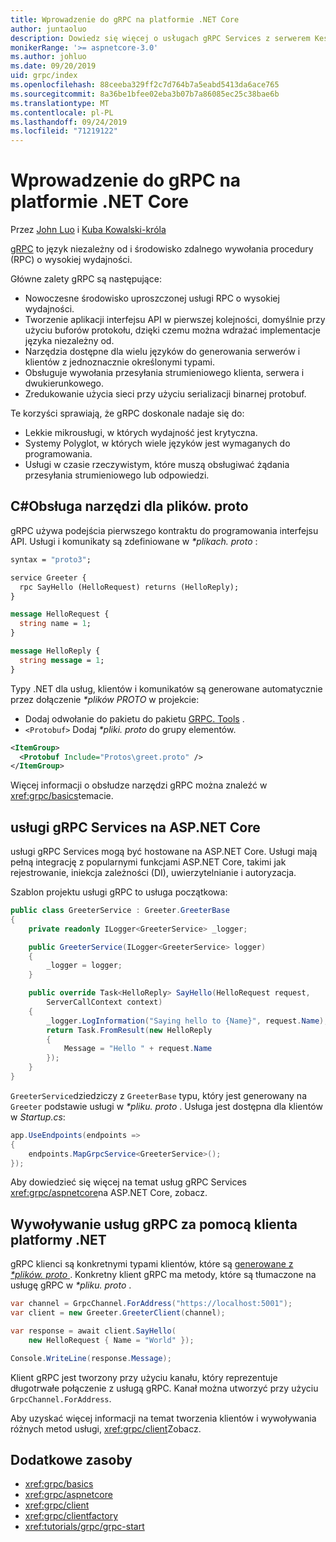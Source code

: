 ```yaml
---
title: Wprowadzenie do gRPC na platformie .NET Core
author: juntaoluo
description: Dowiedz się więcej o usługach gRPC Services z serwerem Kestrel i stosem ASP.NET Core.
monikerRange: '>= aspnetcore-3.0'
ms.author: johluo
ms.date: 09/20/2019
uid: grpc/index
ms.openlocfilehash: 88ceeba329ff2c7d764b7a5eabd5413da6ace765
ms.sourcegitcommit: 8a36be1bfee02eba3b07b7a86085ec25c38bae6b
ms.translationtype: MT
ms.contentlocale: pl-PL
ms.lasthandoff: 09/24/2019
ms.locfileid: "71219122"
---
```

# <a name="introduction-to-grpc-on-net-core"></a>Wprowadzenie do gRPC na platformie .NET Core

Przez [John Luo](https://github.com/juntaoluo) i [Kuba Kowalski-króla](https://twitter.com/jamesnk)

[gRPC](https://grpc.io/docs/guides/) to język niezależny od i środowisko zdalnego wywołania procedury (RPC) o wysokiej wydajności.

Główne zalety gRPC są następujące:
* Nowoczesne środowisko uproszczonej usługi RPC o wysokiej wydajności.
* Tworzenie aplikacji interfejsu API w pierwszej kolejności, domyślnie przy użyciu buforów protokołu, dzięki czemu można wdrażać implementacje języka niezależny od.
* Narzędzia dostępne dla wielu języków do generowania serwerów i klientów z jednoznacznie określonymi typami.
* Obsługuje wywołania przesyłania strumieniowego klienta, serwera i dwukierunkowego.
* Zredukowanie użycia sieci przy użyciu serializacji binarnej protobuf.

Te korzyści sprawiają, że gRPC doskonale nadaje się do:
* Lekkie mikrousługi, w których wydajność jest krytyczna.
* Systemy Polyglot, w których wiele języków jest wymaganych do programowania.
* Usługi w czasie rzeczywistym, które muszą obsługiwać żądania przesyłania strumieniowego lub odpowiedzi.

## <a name="c-tooling-support-for-proto-files"></a>C#Obsługa narzędzi dla plików. proto

gRPC używa podejścia pierwszego kontraktu do programowania interfejsu API. Usługi i komunikaty są zdefiniowane w  *\*plikach. proto* :

```protobuf
syntax = "proto3";

service Greeter {
  rpc SayHello (HelloRequest) returns (HelloReply);
}

message HelloRequest {
  string name = 1;
}

message HelloReply {
  string message = 1;
}
```

Typy .NET dla usług, klientów i komunikatów są generowane automatycznie przez dołączenie  *\*plików PROTO* w projekcie:

* Dodaj odwołanie do pakietu do pakietu [GRPC. Tools](https://www.nuget.org/packages/Grpc.Tools/) .
* `<Protobuf>` Dodaj  *\*pliki. proto* do grupy elementów.

```xml
<ItemGroup>
  <Protobuf Include="Protos\greet.proto" />
</ItemGroup>
```

Więcej informacji o obsłudze narzędzi gRPC można znaleźć w <xref:grpc/basics>temacie.

## <a name="grpc-services-on-aspnet-core"></a>usługi gRPC Services na ASP.NET Core

usługi gRPC Services mogą być hostowane na ASP.NET Core. Usługi mają pełną integrację z popularnymi funkcjami ASP.NET Core, takimi jak rejestrowanie, iniekcja zależności (DI), uwierzytelnianie i autoryzacja.

Szablon projektu usługi gRPC to usługa początkowa:

```csharp
public class GreeterService : Greeter.GreeterBase
{
    private readonly ILogger<GreeterService> _logger;

    public GreeterService(ILogger<GreeterService> logger)
    {
        _logger = logger;
    }

    public override Task<HelloReply> SayHello(HelloRequest request,
        ServerCallContext context)
    {
        _logger.LogInformation("Saying hello to {Name}", request.Name);
        return Task.FromResult(new HelloReply 
        {
            Message = "Hello " + request.Name
        });
    }
}
```

`GreeterService`dziedziczy z `GreeterBase` typu, który jest generowany na `Greeter` podstawie usługi w  *\*pliku. proto* . Usługa jest dostępna dla klientów w *Startup.cs*:

```csharp
app.UseEndpoints(endpoints =>
{
    endpoints.MapGrpcService<GreeterService>();
});
```

Aby dowiedzieć się więcej na temat usług gRPC Services <xref:grpc/aspnetcore>na ASP.NET Core, zobacz.

## <a name="call-grpc-services-with-a-net-client"></a>Wywoływanie usług gRPC za pomocą klienta platformy .NET

gRPC klienci są konkretnymi typami klientów, które są [generowane z  *\*plików. proto* ](xref:grpc/basics#generated-c-assets). Konkretny klient gRPC ma metody, które są tłumaczone na usługę gRPC w  *\*pliku. proto* .

```csharp
var channel = GrpcChannel.ForAddress("https://localhost:5001");
var client = new Greeter.GreeterClient(channel);

var response = await client.SayHello(
    new HelloRequest { Name = "World" });

Console.WriteLine(response.Message);
```

Klient gRPC jest tworzony przy użyciu kanału, który reprezentuje długotrwałe połączenie z usługą gRPC. Kanał można utworzyć przy użyciu `GrpcChannel.ForAddress`.

Aby uzyskać więcej informacji na temat tworzenia klientów i wywoływania różnych metod usługi, <xref:grpc/client>Zobacz.

## <a name="additional-resources"></a>Dodatkowe zasoby

* <xref:grpc/basics>
* <xref:grpc/aspnetcore>
* <xref:grpc/client>
* <xref:grpc/clientfactory>
* <xref:tutorials/grpc/grpc-start>
